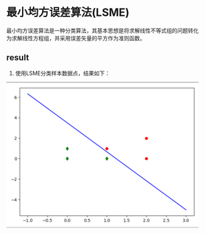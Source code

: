 # 最小均方误差算法(LSME)
最小均方误差算法是一种分类算法，其基本思想是将求解线性不等式组的问题转化为求解线性方程组，并采用误差矢量的平方作为准则函数。





## result
1. 使用LSME分类样本数据点，结果如下：

![lsme res](/src/LMSE/pictures/lsme_res.png)
